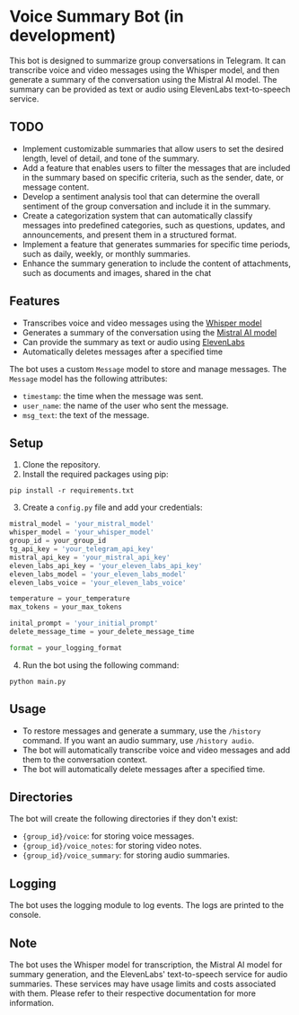 # Voice Summary Bot (in development)

This bot is designed to summarize group conversations in Telegram. It can transcribe voice and video messages using the Whisper model, and then generate a summary of the conversation using the Mistral AI model. The summary can be provided as text or audio using ElevenLabs text-to-speech service.

## TODO
- Implement customizable summaries that allow users to set the desired length, level of detail, and tone of the summary.
- Add a feature that enables users to filter the messages that are included in the summary based on specific criteria, such as the sender, date, or message content.
- Develop a sentiment analysis tool that can determine the overall sentiment of the group conversation and include it in the summary. 
- Create a categorization system that can automatically classify messages into predefined categories, such as questions, updates, and announcements, and present them in a structured format.
- Implement a feature that generates summaries for specific time periods, such as daily, weekly, or monthly summaries.
- Enhance the summary generation to include the content of attachments, such as documents and images, shared in the chat


## Features

- Transcribes voice and video messages using the [Whisper model](https://github.com/SYSTRAN/faster-whisper)
- Generates a summary of the conversation using the [Mistral AI model](https://mistral.ai)
- Can provide the summary as text or audio using [ElevenLabs](https://elevenlabs.io)
- Automatically deletes messages after a specified time

The bot uses a custom `Message` model to store and manage messages. The `Message` model has the following attributes:

- `timestamp`: the time when the message was sent.
- `user_name`: the name of the user who sent the message.
- `msg_text`: the text of the message.

## Setup

1. Clone the repository.
2. Install the required packages using pip:
```
pip install -r requirements.txt
```
3. Create a `config.py` file and add your credentials:
```python
mistral_model = 'your_mistral_model'
whisper_model = 'your_whisper_model'
group_id = your_group_id
tg_api_key = 'your_telegram_api_key'
mistral_api_key = 'your_mistral_api_key'
eleven_labs_api_key = 'your_eleven_labs_api_key'
eleven_labs_model = 'your_eleven_labs_model'
eleven_labs_voice = 'your_eleven_labs_voice'

temperature = your_temperature
max_tokens = your_max_tokens

inital_prompt = 'your_initial_prompt'
delete_message_time = your_delete_message_time

format = your_logging_format
```
4. Run the bot using the following command:
```
python main.py
```

## Usage

- To restore messages and generate a summary, use the `/history` command. If you want an audio summary, use `/history audio`.
- The bot will automatically transcribe voice and video messages and add them to the conversation context.
- The bot will automatically delete messages after a specified time.

## Directories

The bot will create the following directories if they don't exist:

- `{group_id}/voice`: for storing voice messages.
- `{group_id}/voice_notes`: for storing video notes.
- `{group_id}/voice_summary`: for storing audio summaries.

## Logging

The bot uses the logging module to log events. The logs are printed to the console.

## Note

The bot uses the Whisper model for transcription, the Mistral AI model for summary generation, and the ElevenLabs' text-to-speech service for audio summaries. These services may have usage limits and costs associated with them. Please refer to their respective documentation for more information.


